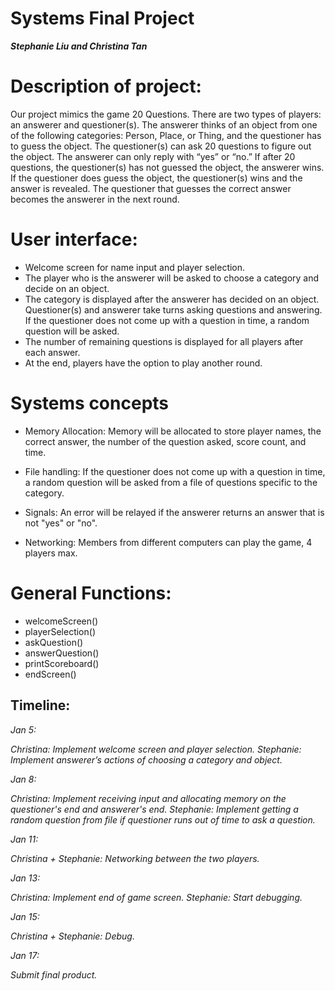 # Systems Final Project

**_Stephanie Liu and Christina Tan_**

# Description of project:
Our project mimics the game 20 Questions. There are two types of players: an answerer and questioner(s). The answerer thinks of an object from one of the following categories: Person, Place, or Thing, and the questioner has to guess the object. The questioner(s) can ask 20 questions to figure out the object. The answerer can only reply with “yes” or “no.” If after 20 questions, the questioner(s) has not guessed the object, the answerer wins. If the questioner does guess the object, the questioner(s) wins and the answer is revealed. The questioner that guesses the correct answer becomes the answerer in the next round.

# User interface:
- Welcome screen for name input and player selection.
- The player who is the answerer will be asked to choose a category and decide on an object.
- The category is displayed after the answerer has decided on an object. Questioner(s) and answerer take turns asking questions and answering. If the questioner does not come up with a question in time, a random question will be asked.
- The number of remaining questions is displayed for all players after each answer.
- At the end, players have the option to play another round.

# Systems concepts
- Memory Allocation: Memory will be allocated to store player names, the correct answer, the number of the question asked, score count, and time.

- File handling: If the questioner does not come up with a question in time, a random question will be asked from a file of questions specific to the category.

- Signals: An error will be relayed if the answerer returns an answer that is not "yes" or "no".

- Networking: Members from different computers can play the game, 4 players max.

# General Functions:
- welcomeScreen()
- playerSelection()
- askQuestion()
- answerQuestion()
- printScoreboard()
- endScreen()

## Timeline:
<i> Jan 5: <i>

  Christina: Implement welcome screen and player selection.
  Stephanie: Implement answerer’s actions of choosing a category and object.

<i> Jan 8: <i>

  Christina: Implement receiving input and allocating memory on the questioner's end and answerer's end.
  Stephanie: Implement getting a random question from file if questioner runs out of time to ask a question.

<i> Jan 11: <i>

  Christina + Stephanie: Networking between the two players.

<i> Jan 13: <i>

  Christina: Implement end of game screen.
  Stephanie: Start debugging.

<i> Jan 15: <i>

  Christina + Stephanie: Debug.

<i> Jan 17: <i>

  Submit final product.
